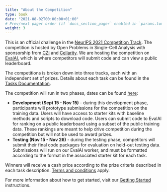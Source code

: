 ```yaml
---
title: "About the Competition"
type: book
date: "2021-08-02T00:00:00+01:00"
# Prev/next pager order (if `docs_section_pager` enabled in `params.toml`)
weight: 3
---
```


This is an official challenge in the [NeurIPS 2021 Competition Track](https://neurips.cc/Conferences/2021/CompetitionTrack). The competition is hosted by Open Problems in Single-Cell Analysis with sponsorship from [CZI](https://czi.org) and [Cellarity](https://cellarity.com). We are hosting the competition on [EvalAI](https://eval.ai/web/challenges/challenge-page/1111/overview), which is where competitors will submit code and can view a public leaderboard.

The competitions is broken down into three tracks, each with an independent set of prizes. Details about each task can be found in the [Tasks Documentation](/neurips_docs/about_tasks).

The competition will run in two phases, dates can be found [here]():

* **Development (Sept 15 - Nov 15)** - during this development phase, participants will prototype submissions for the competition on the training data. Users will have access to starter kits with baseline methods and scripts to download code. Users can submit code to EvalAI for ranking on a public leaderboard using a subset of the public training data. These rankings are meant to help drive competition during the competition but will not be used to award prizes.
* **Testing (Nov 15 - Nov 26)** - during the testing phase, competitors will submit their final code packages for evaluation on held-out testing data. Submissions will run on our EvalAI worker, and must be formatted according to the format in the associated starter kit for each task.

Winners will receive a cash price according to the prize criteria described in each task description. [Terms and conditions](/neurips_docs/submission/terms) apply.

For more information about how to get started, visit our [Getting Started](/neurips_docs/about/getting_started) instructions.
